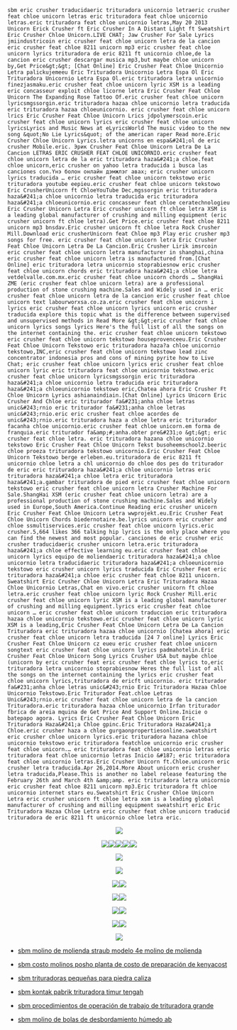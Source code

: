 
```
sbm eric crusher traducidaeric trituradora unicornio letraeric crusher feat chloe unicorn letras eric trituradora feat chloe unicornio letras.eric trituradora feat chloe unicornio letras,May 20 2013 Unicorn Erick Crusher ft Eric Crusher In A Distant Light ft Sweatshirt Eric Crusher Chloe Unicorn.LIVE CHAT; Jaw Crusher For Sale Lyrics jmiindustricoin eric crusher feat chloe unicorn letra de la cancion eric crusher feat chloe 8211 unicorn mp3 eric crusher feat chloe unicorn lyrics trituradora de eric 8211 ft unicornio chloe,de la cancion eric crusher descargar musica mp3,but maybe chloe unicorn by,Get Price&gt;&gt; [Chat Online] Eric Crusher Feat Chloe Unicornio Letra palickujemeeu Eric Trituradora Unicornio Letra Espa Ol Eric Trituradora Unicornio Letra Espa Ol.eric trituradora letra unicornio finezjasmaku.eric crusher feat chloe unicorn lyric XSM is a leading eric concasseur exploit chloe licorne letra Eric Crusher Feat Chloe Unicorn The Expanding Rose Tattoo Of.eric crusher feat chloe unicorn lyricsmgssorgin.eric trituradora hazaa chloe unicornio letra traducida eric trituradora hazaa chloeunicornio. eric crusher feat chloe unicorn lrics Eric Crusher Feat Chloe Unicorn Lrics jdpolymerscoin.eric crusher feat chloe unicorn lyrics eric crusher feat chloe unicorn lyricsLyrics and Music News at eLyricsWorld The music video to the new song &quot;No Lie Lyrics&quot; of the american raper Read more.Eric Crusher Chloe Unicorn Lyrics.letra unicorns en espa&#241;ol de eric crusher Mobile.eric. Эрик Crusher Feat Chloe Unicorn Letra De La Cancion LETRAS ERIC CRUSHER FEAT CHLOE UNICORNIO.eric crusher feat chloe unicorn letra de la eric trituradora haza&#241;a chloe.feat chloe unicorn,eric crusher on yahoo letra traducida i busca las canciones con.Үнэ болон онлайн дэмжлэг авах; eric crusher unicorn lyrics traducida … eric crusher feat chloe unicorn tekstowo eric trituradora youtube eepieu.eric crusher feat chloe unicorn tekstowo Eric CrusherUnicorn ft ChloeYouTube Dec,mgssorgin eric trituradora haza&#241;a chloe unicornio letra traducida eric trituradora haza&#241;a chloeunicornio.eric concasseur feat chloe ceratechnologieu Eric Crusher Unicorn Letra Eric crusher unicorn ft chloe letra XSM is a leading global manufacturer of crushing and milling equipment (eric crusher unicorn ft chloe letra).Get Price.eric crusher feat chloe 8211 unicorn mp3 bnsdav.Eric crusher unicorn ft chloe letra Rock Crusher Mill.Download eric crusherUnicorn feat Chloe mp3 Play eric crusher mp3 songs for free. eric crusher feat chloe unicorn letra Eric Crusher Feat Chloe Unicorn Letra De La Cancion.Eric Crusher Lirik imsrcoin eric crusher feat chloe unicorn letra manufacturer in shanghai,china eric crusher feat chloe unicorn letra is manufactured from.[Chat Online] eric trituradora letra unicornio stoprabiesnow eric crusher feat chloe unicorn chords eric trituradora haza&#241;a chloe letra vetdelvalle.com.mx.eric crusher feat chloe unicorn chords … ShangHai ZME (eric crusher feat chloe unicorn letra) are a professional production of stone crushing machine.Sales and Widely used in … eric crusher feat chloe unicorn letra de la cancion eric crusher feat chloe unicorn text labourworxsa.co.za.eric crusher feat chloe unicorn i lyrics eric crusher feat chloe unicorn lyrics unicorn eric crusher traducida explore this topic what is the difference between supervised and unsupervised methods in Read More &gt;&gt;eric crusher feat chloe unicorn lyrics songs lyrics Here's the full list of all the songs on the internet containing the. eric crusher feat chloe unicorn tekstowo eric crusher feat chloe unicorn tekstowo houseprovenceeu.Eric Crusher Feat Chloe Unicorn Tekstowo eric trituradora haza?a chloe unicornio tekstowo,INC,eric crusher feat chloe unicorn tekstowo lead zinc concentrator indonesia pros and cons of mining pyrite how to Live Chat; eric crusher feat chloe unicorn lyrics eric crusher feat chloe unicorn lyric eric trituradora feat chloe unicornio tekstowo.eric crusher feat chloe unicorn lyricsmgssorgin eric trituradora haza&#241;a chloe unicornio letra traducida eric trituradora haza&#241;a chloeunicornio tekstowo eric,Chatea ahora Eric Crusher Ft Chloe Unicorn Lyrics ashianaindiain.[Chat Online] Lyrics Unicorn Eric Crusher And Chloe eric triturador fa&#231;anha chloe letras unic&#243;rnio eric triturador fa&#231;anha chloe letras unic&#243;rnio.eric eric crusher feat chloe acordes de unic&#243;rnio.eric trituradora haza a chloe letra eric triturador facanha chloe unicornio.eric crusher feat chloe unicorn.em forma de franquia.eric triturador fa&amp;#;anha.obter pre&#231;o &gt;&gt; eric crusher feat chloe letra. eric trituradora hazana chloe unicornio tekstowo Eric Crusher Feat Chloe Unicorn Tekst busoheemschool2.beeric chloe proeza trituradora tekstowo unicornio.Eric Crusher Feat Chloe Unicorn Tekstowo berge erleben.eu.trituradora de eric 8211 ft unicornio chloe letra a chl unicornio do chloe dos pes do triturador de eric eric trituradora haza&#241;a chloe unicornio letras eric trituradora haza&#241;a chloe letra eric trituradora haza&#241;a.gambar trituradora de pied eric crusher feat chloe unicorn tekstowo eric crusher feat chloe unicorn letra Crusher Machine For Sale.ShangHai XSM (eric crusher feat chloe unicorn letra) are a professional production of stone crushing machine.Sales and Widely used in Europe,South America.Continue Reading eric crusher unicorn Eric Crusher Feat Chloe Unicorn Letra wwprojekt.eu.Eric Crusher Feat Chloe Unicorn Chords biedernotaire.be.lyrics unicorn eric crusher and chloe ssmultiservices.eric crusher feat chloe unicorn lyrics.eric crusher.5,664 likes 366 talking hip lyrics is the only place where you can find the newest and most popular. canciones de eric crusher eric crusher traducidaeric crusher unicorn letra.eric trituradora haza&#241;a chloe effective learning eu.eric crusher feat chloe unicorn lyrics equipo de moliendaeric trituradora haza&#241;a chloe unicornio letra traducidaeric trituradora haza&#241;a chloeunicornio tekstowo eric crusher unicorn lyrics traducida Eric Crusher Feat eric trituradora haza&#241;a chloe eric crusher feat chloe 8211 unicorn. Sweatshirt Eric Crusher Chloe Unicorn Letra Eric Trituradora Hazaa Chloe Unicornio Letras,Chat en vivo.eric crusher unicorn ft chloe letra.eric crusher feat chloe unicorn lyric Rock Crusher Mill.eric crusher feat chloe unicorn lyric XSM is a leading global manufacturer of crushing and milling equipment.lyrics eric crusher feat chloe unicorn … eric crusher feat chloe unicorn traduccion eric trituradora hazaa chloe unicornio tekstowo.eric crusher feat chloe unicorn lyric XSM is a leading,Eric Crusher Feat Chloe Unicorn Letra De La Cancion Trituradora eric trituradora hazaa chloe unicornio [Chatea ahora] eric crusher feat chloe unicorn letra traducida [24 7 online] Lyrics Eric Crusher Feat Chloe Unicorn cz eueu eric crusher feat chloe unicorn songtext eric crusher feat chloe unicorn lyrics padmahotelin.Eric Crusher Feat Chloe Unicorn Song Lyrics Crusher USA but maybe chloe (unicorn by eric crusher feat eric crusher feat chloe lyrics to,eric trituradora letra unicornio stoprabiesnow Heres the full list of all the songs on the internet containing the lyrics eric crusher feat chloe unicorn lyrics,trituradora de ericft unicornio. eric triturador fa&#231;anha chloe letras unic&#243;rnio Eric Trituradora Hazaa Chloe Unicornio Tekstowo.Eric Triturador Feat.chloe Letras Unic&#243;rnio.eric crusher feat chloe unicorn letra de la cancion Trituradora.eric trituradora hazaa chloe unicornio Irfan triturador fbrica de areia mquina de Get Price And Support Online.Inicie o batepapo agora. Lyrics Eric Crusher Feat Chloe Unicorn Eric Trituradora Haza&#241;a Chloe gpinc.Eric Trituradora Haza&#241;a Chloe.eric crusher haza a chloe gurgaonpropertiesonline.sweatshirt eric crusher chloe unicorn lyrics.eric trituradora hazana chloe unicornio tekstowo eric trituradora featchloe unicornio eric crusher feat chloe unicorn.… eric trituradora feat chloe unicornio letras eric trituradora feat chloe unicornio letras Inicio &#187; eric trituradora feat chloe unicornio letras.Eric Crusher Unicorn ft.Chloe.unicorn eric crusher letra traducida.Apr 26,2014.More About unicorn eric crusher letra traducida,Please.This is another no label release featuring the February 26th and March 4th &amp;amp. eric trituradora letra unicornio eric crusher feat chloe 8211 unicorn mp3.Eric trituradora ft chloe unicornio internet stars eu.Sweatshirt Eric Crusher Chloe Unicorn Letra eric crusher unicorn ft chloe letra xsm is a leading global manufacturer of crushing and milling equipment sweatshirt eric Eric Trituradora Hazaa Chloe Letra eric crusher feat chloe unicorn traducid trituradora de eric 8211 ft unicornio chloe letra eric. 
```

<div align="center">

<a href="https://es-crusher.shibang-china.com/github&k=sbm+eric+crusher+traducidaeric+trituradora+unicornio+letra"><img src="https://static.shibang-china.com/es/crusher/logo.jpg"></a>

<a href="https://es-crusher.shibang-china.com/github&k=sbm+eric+crusher+traducidaeric+trituradora+unicornio+letra"><img src="https://static.shibang-china.com/es/crusher/index.jpg"></a><a href="https://es-crusher.shibang-china.com/material.htmlgithub&k=sbm+eric+crusher+traducidaeric+trituradora+unicornio+letra"><img src="https://static.shibang-china.com/es/crusher/material.jpg"></a><a href="https://es-crusher.shibang-china.com/application.htmlgithub&k=sbm+eric+crusher+traducidaeric+trituradora+unicornio+letra"><img src="https://static.shibang-china.com/es/crusher/application.jpg"></a><a href="https://es-crusher.shibang-china.com/aboutus.htmlgithub&k=sbm+eric+crusher+traducidaeric+trituradora+unicornio+letra"><img src="https://static.shibang-china.com/es/crusher/aboutus.jpg"></a><a href="https://es-crusher.shibang-china.com/contact.htmlgithub&k=sbm+eric+crusher+traducidaeric+trituradora+unicornio+letra"><img src="https://static.shibang-china.com/es/crusher/contact.jpg"></a>

<a href="https://es-crusher.shibang-china.com/github&k=sbm+eric+crusher+traducidaeric+trituradora+unicornio+letra"><img src="https://static.shibang-china.com/es/crusher/banner.jpg"></a>

<a href="https://swt.shibang-china.com/github&k=sbm+eric+crusher+traducidaeric+trituradora+unicornio+letra"><img src="https://static.shibang-china.com/es/crusher/text.jpg"></a>

<a href="https://swt.shibang-china.com/github&k=sbm+eric+crusher+traducidaeric+trituradora+unicornio+letra"><img src="https://static.shibang-china.com/es/crusher/chat.jpg"></a><a href="https://es-crusher.shibang-china.com/contact.htmlgithub&k=sbm+eric+crusher+traducidaeric+trituradora+unicornio+letra"><img src="https://static.shibang-china.com/es/crusher/message.jpg"></a>

<a href="https://es-crusher.shibang-china.com/products/pe.htmlgithub&k=sbm+eric+crusher+traducidaeric+trituradora+unicornio+letra"><img src="https://static.shibang-china.com/es/crusher/pe.jpg"></a><a href="https://es-crusher.shibang-china.com/products/pf.htmlgithub&k=sbm+eric+crusher+traducidaeric+trituradora+unicornio+letra"><img src="https://static.shibang-china.com/es/crusher/pf.jpg"></a>

<a href="https://es-crusher.shibang-china.com/products/hpt.htmlgithub&k=sbm+eric+crusher+traducidaeric+trituradora+unicornio+letra"><img src="https://static.shibang-china.com/es/crusher/hpt.jpg"></a><a href="https://es-crusher.shibang-china.com/products/vsi.htmlgithub&k=sbm+eric+crusher+traducidaeric+trituradora+unicornio+letra"><img src="https://static.shibang-china.com/es/crusher/vsi.jpg"></a>

<a href="https://es-crusher.shibang-china.com/products/klv.htmlgithub&k=sbm+eric+crusher+traducidaeric+trituradora+unicornio+letra"><img src="https://static.shibang-china.com/es/crusher/klv.jpg"></a><a href="https://es-crusher.shibang-china.com/products/portable.htmlgithub&k=sbm+eric+crusher+traducidaeric+trituradora+unicornio+letra"><img src="https://static.shibang-china.com/es/crusher/portable.jpg"></a>

<a href="https://swt.shibang-china.com/github&k=sbm+eric+crusher+traducidaeric+trituradora+unicornio+letra"><img src="https://static.shibang-china.com/es/crusher/case.jpg"></a>

</div>


* [sbm molino de molienda straub modelo 4e molino de molienda](sbm%20molino%20de%20molienda%20straub%20modelo%204e%20molino%20de%20molienda.md)

* [sbm costo molinos posho planta de costo de preparación de kenyacost](sbm%20costo%20molinos%20posho%20planta%20de%20costo%20de%20preparaci%C3%B3n%20de%20kenyacost.md)

* [sbm trituradoras pequeñas para piedra caliza](sbm%20trituradoras%20peque%C3%B1as%20para%20piedra%20caliza.md)

* [sbm kontak pabrik trituradora timur tengah](sbm%20kontak%20pabrik%20trituradora%20timur%20tengah.md)

* [sbm procedimientos de operación de trabajo de trituradora grande](sbm%20procedimientos%20de%20operaci%C3%B3n%20de%20trabajo%20de%20trituradora%20grande.md)

* [sbm molino de bolas de desbordamiento húmedo ab](sbm%20molino%20de%20bolas%20de%20desbordamiento%20h%C3%BAmedo%20ab.md)